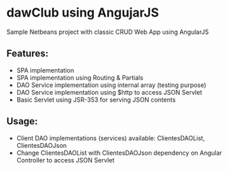 dawClub using AngujarJS
==========

Sample Netbeans project with classic CRUD Web App using AngularJS

Features:
-------------
- SPA implementation
- SPA implementation using Routing & Partials
- DAO Service implementation using internal array (testing purpose)
- DAO Service implementation using $http to access JSON Servlet
- Basic Servlet using JSR-353 for serving JSON contents

Usage:
-------------
 - Client DAO implementations (services) available: ClientesDAOList, ClientesDAOJson
 - Change ClientesDAOList with ClientesDAOJson  dependency on Angular Controller to access JSON Servlet 

